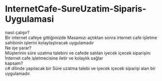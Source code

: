 # InternetCafe-SureUzatim-Siparis-Uygulamasi

nasıl çalışır? </br>
Bir internet cafeye gittiğimizde Masamızı açtıktan sonra irternet cafe işletme sahibinin işlerini kolaylaştıracak uygulamadır </br>
Ne işe yarar? </br>
Müşterinin süre uzatma talebini ve cafede satılan iyecek içecek siparişinı İnternet cafe işletmecisine iletir ve kolaylık sağlar </br>
kapsam? </br>
c# dilinde yapılacak bir Süre uzatma talebi ve iyecek içecek siparişi alan bir uygulamadır.


